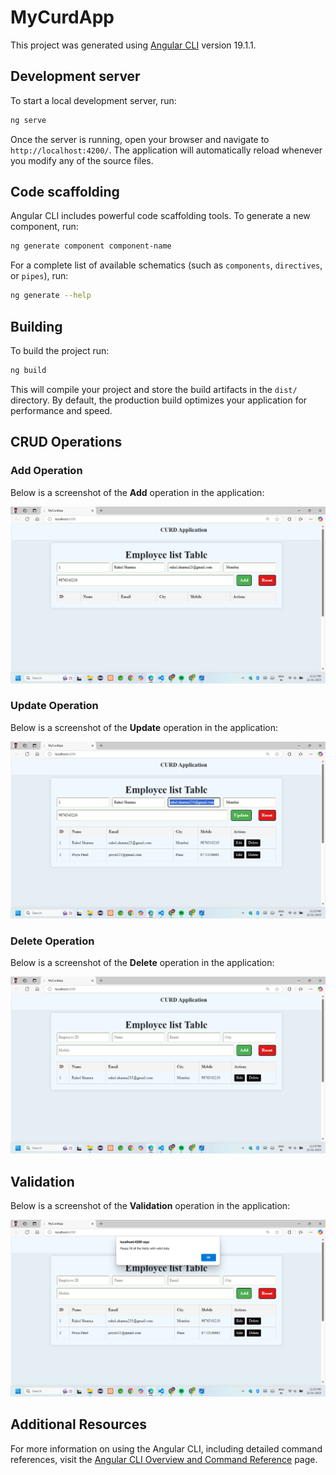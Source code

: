 # MyCurdApp

This project was generated using [Angular CLI](https://github.com/angular/angular-cli) version 19.1.1.

## Development server

To start a local development server, run:

```bash
ng serve
```

Once the server is running, open your browser and navigate to `http://localhost:4200/`. The application will automatically reload whenever you modify any of the source files.

## Code scaffolding

Angular CLI includes powerful code scaffolding tools. To generate a new component, run:

```bash
ng generate component component-name
```

For a complete list of available schematics (such as `components`, `directives`, or `pipes`), run:

```bash
ng generate --help
```

## Building

To build the project run:

```bash
ng build
```

This will compile your project and store the build artifacts in the `dist/` directory. By default, the production build optimizes your application for performance and speed.

## CRUD Operations

### Add Operation
Below is a screenshot of the **Add** operation in the application:

![Add Operation](https://github.com/VishalSonawane2001/CRUD-App-ng/blob/main/images/Add_record.png) 

### Update Operation
Below is a screenshot of the **Update** operation in the application:

![Update Operation](https://github.com/VishalSonawane2001/CRUD-App-ng/blob/main/images/Update_rc.png)

### Delete Operation
Below is a screenshot of the **Delete** operation in the application:

![Delete Operation](https://github.com/VishalSonawane2001/CRUD-App-ng/blob/main/images/Delete_record.png)

## Validation
Below is a screenshot of the **Validation** operation in the application:

![Validation](https://github.com/VishalSonawane2001/CRUD-App-ng/blob/main/images/Validation_rc.png)


## Additional Resources

For more information on using the Angular CLI, including detailed command references, visit the [Angular CLI Overview and Command Reference](https://angular.dev/tools/cli) page.

